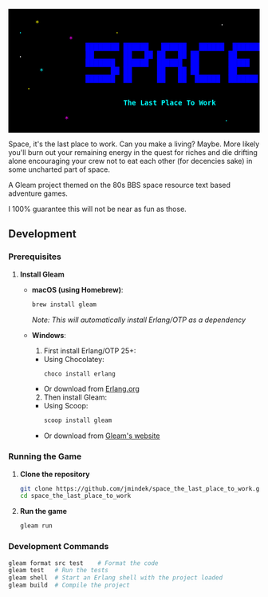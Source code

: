 <pre style="background-color: black; color: white; padding: 20px; font-family: monospace;">
    <span style="color: #ffff00;">*</span>                                           <span style="color: #ffffff;">.</span>                   <span style="color: #ff00ff;">*</span>
<span style="color: #00ffff;">.</span>                      <span style="color: #ffff00;">.</span>                                           <span style="color: #ffffff;">*</span>
            <span style="color: #ff00ff;">*</span>                                                             <span style="color: #00ffff;">*</span>
                <span style="color: #0000ff; font-weight: bold;">████████ ██████   ██████   ██████  ███████</span>
<span style="color: #ffffff;">.</span>               <span style="color: #0000ff; font-weight: bold;">██       ██   ██ ██   ██ ██       ██     </span>      <span style="color: #ffff00;">*</span>
                <span style="color: #0000ff; font-weight: bold;">███████  ██████  ██████  ██       █████  </span>
     <span style="color: #00ffff;">*</span>           <span style="color: #0000ff; font-weight: bold;">     ██ ██      ██   ██ ██       ██     </span>
                <span style="color: #0000ff; font-weight: bold;">███████  ██      ██   ██  ██████  ███████</span>         <span style="color: #ff00ff;">.</span>
  <span style="color: #ffff00;">.</span>                                                               <span style="color: #ffffff;">*</span>

                         <span style="color: #00ffff; font-weight: bold;">The Last Place To Work</span>

           <span style="color: #ff00ff;">*</span>                                     <span style="color: #00ffff;">.</span>              <span style="color: #ffff00;">*</span>
</pre>

Space, it's the last place to work. Can you make a living? 
Maybe. 
More likely you'll burn out your remaining energy in the quest for riches and die drifting alone encouraging your crew not to eat each other (for decencies sake) in some uncharted part of space.

A Gleam project themed on the 80s BBS space resource text based adventure games. 

I 100% guarantee this will not be near as fun as those. 

## Development

### Prerequisites

1. **Install Gleam**
   - **macOS (using Homebrew)**:
     ```sh
     brew install gleam
     ```
     *Note: This will automatically install Erlang/OTP as a dependency*
   
   - **Windows**:
     1. First install Erlang/OTP 25+:
       - Using Chocolatey:
         ```powershell
         choco install erlang
         ```
       - Or download from [Erlang.org](https://www.erlang.org/downloads)
     
     2. Then install Gleam:
       - Using Scoop:
         ```powershell
         scoop install gleam
         ```
       - Or download from [Gleam's website](https://gleam.run/getting-started/installing/)

### Running the Game

1. **Clone the repository**
   ```sh
   git clone https://github.com/jmindek/space_the_last_place_to_work.git
   cd space_the_last_place_to_work
   ```

2. **Run the game**
   ```sh
   gleam run
   ```

### Development Commands

```sh
gleam format src test    # Format the code
gleam test   # Run the tests
gleam shell  # Start an Erlang shell with the project loaded
gleam build  # Compile the project
```
